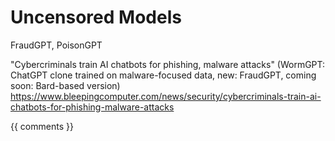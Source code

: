 # Uncensored Models

FraudGPT, PoisonGPT

"Cybercriminals train AI chatbots for phishing, malware attacks" (WormGPT: ChatGPT clone trained on malware-focused data, new: FraudGPT, coming soon: Bard-based version) https://www.bleepingcomputer.com/news/security/cybercriminals-train-ai-chatbots-for-phishing-malware-attacks

{{ comments }}
